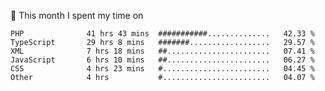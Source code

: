 📅 This month I spent my time on

<!--START_SECTION:waka-->

```text
PHP              41 hrs 43 mins  ###########..............   42.33 %
TypeScript       29 hrs 8 mins   #######..................   29.57 %
XML              7 hrs 18 mins   ##.......................   07.41 %
JavaScript       6 hrs 10 mins   ##.......................   06.27 %
CSS              4 hrs 23 mins   #........................   04.45 %
Other            4 hrs           #........................   04.07 %
```

<!--END_SECTION:waka-->
